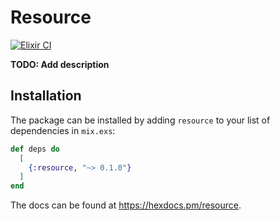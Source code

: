 # Resource

[![Elixir CI](https://github.com/iamafanasyev/resource/actions/workflows/elixir.yml/badge.svg)](https://github.com/iamafanasyev/resource/actions/workflows/elixir.yml)

**TODO: Add description**

## Installation

The package can be installed by adding `resource` to your list of dependencies in `mix.exs`:

```elixir
def deps do
  [
    {:resource, "~> 0.1.0"}
  ]
end
```

The docs can be found at <https://hexdocs.pm/resource>.

